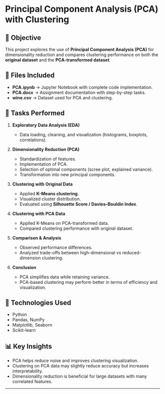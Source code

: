 # Principal Component Analysis (PCA) with Clustering

## 📌 Objective
This project explores the use of **Principal Component Analysis (PCA)** for dimensionality reduction and compares clustering performance on both the **original dataset** and the **PCA-transformed dataset**.

## 📂 Files Included
- **PCA.ipynb** → Jupyter Notebook with complete code implementation.  
- **PCA.docx** → Assignment documentation with step-by-step tasks.  
- **wine.csv** → Dataset used for PCA and clustering.  

## 📝 Tasks Performed
1. **Exploratory Data Analysis (EDA)**
   - Data loading, cleaning, and visualization (histograms, boxplots, correlations).  

2. **Dimensionality Reduction (PCA)**
   - Standardization of features.  
   - Implementation of PCA.  
   - Selection of optimal components (scree plot, explained variance).  
   - Transformation into new principal components.  

3. **Clustering with Original Data**
   - Applied **K-Means clustering**.  
   - Visualized cluster distribution.  
   - Evaluated using **Silhouette Score / Davies–Bouldin Index**.  

4. **Clustering with PCA Data**
   - Applied K-Means on PCA-transformed data.  
   - Compared clustering performance with original dataset.  

5. **Comparison & Analysis**
   - Observed performance differences.  
   - Analyzed trade-offs between high-dimensional vs reduced-dimension clustering.  

6. **Conclusion**
   - PCA simplifies data while retaining variance.  
   - PCA-based clustering may perform better in terms of efficiency and visualization.  

## 🚀 Technologies Used
- Python  
- Pandas, NumPy  
- Matplotlib, Seaborn  
- Scikit-learn  

## 📊 Key Insights
- PCA helps reduce noise and improves clustering visualization.  
- Clustering on PCA data may slightly reduce accuracy but increases interpretability.  
- Dimensionality reduction is beneficial for large datasets with many correlated features.  

---
